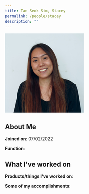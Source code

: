 ```yaml
---
title: Tan Seok Sim, Stacey
permalink: /people/stacey
description: ""
---
```


<img src="/images/headshots/stacey.jpg" title="Tan Seok Sim, Stacey" alt="Tan Seok Sim, Stacey" style="width:50%;margin-left:0">

## About Me

**Joined on**: 07/02/2022

**Function**: 

## What I've worked on

**Products/things I've worked on**:


**Some of my accomplishments**:

